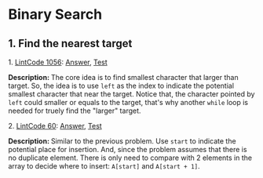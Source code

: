 # Binary Search
## 1. Find the nearest target
<div>
    <p>
        1. 
        <a href="https://www.lintcode.com/problem/find-smallest-letter-greater-than-target/description">LintCode 1056</a>:  
        <a href="https://github.com/Tony-Hu/ShuaTi-Online.Judge.Problems.Solving/blob/master/src/main/java/array/LintCode1056.java">Answer</a>, 
        <a href="https://github.com/Tony-Hu/ShuaTi-Online.Judge.Problems.Solving/blob/master/src/test/java/array/LintCode1056Test.java">Test</a>
    </p>
    <p><b>Description: </b>The core idea is to find smallest character that larger than target. So, the idea is to use <code>left</code> as the index to indicate the potential smallest character that near the target. Notice that, the character pointed by <code>left</code> could smaller or equals to the target, that's why
    another <code>while</code> loop is needed for truely find the "larger" target.</p>
</div>

<div>
    <p>
        2. 
        <a href="https://www.lintcode.com/problem/search-insert-position/description">LintCode 60</a>:  
        <a href="https://github.com/Tony-Hu/ShuaTi-Online.Judge.Problems.Solving/blob/master/src/main/java/array/LintCode60.java">Answer</a>, 
        <a href="https://github.com/Tony-Hu/ShuaTi-Online.Judge.Problems.Solving/blob/master/src/test/java/array/LintCode60Test.java">Test</a>
    </p>
    <p><b>Description: </b>Similar to the previous problem. Use <code>start</code> to indicate the potential place for insertion. And, since the problem assumes that there is no duplicate element. There is only need to compare with 2 elements in the array to decide where to insert: <code>A[start]</code> and <code>A[start + 1]</code>.</p>
</div>